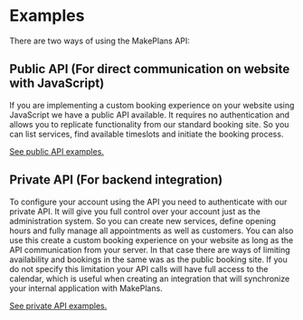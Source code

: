 # Examples

There are two ways of using the MakePlans API:

## Public API (For direct communication on website with JavaScript)

If you are implementing a custom booking experience on your website using JavaScript we have a public API available. It requires no authentication and allows you to replicate functionality from our standard booking site. So you can list services, find available timeslots and initiate the booking process.

[See public API examples.](examples_public_booking_site.md)

## Private API (For backend integration)

To configure your account using the API you need to authenticate with our private API. It will give you full control over your account just as the administration system. So you can create new services, define opening hours and fully manage all appointments as well as customers. You can also use this create a custom booking experience on your website as long as the API communication from your server. In that case there are ways of limiting availability and bookings in the same was as the public booking site. If you do not specify this limitation your API calls will have full access to the calendar, which is useful when creating an integration that will synchronize your internal application with MakePlans.

[See private API examples.](examples_private.md)